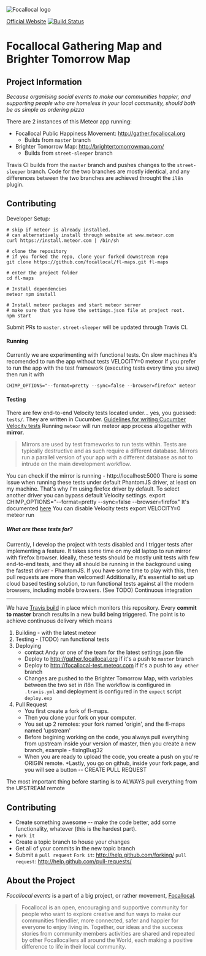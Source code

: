 ![Focallocal logo](http://news.focallocal.org/wp-content/uploads/2015/02/focallocal-very-low-res1-min.png)

[Official Website](http://focallocal.org)
[![Build Status](https://travis-ci.org/focallocal/fl-maps.svg?branch=master)](https://travis-ci.org/focallocal/fl-maps)
# Focallocal Gathering Map and Brighter Tomorrow Map 

## Project Information

*Because organising social events to make our communities happier, and supporting people who are homeless in your local community, should both be as simple as ordering pizza*

There are 2 instances of this Meteor app running:
- Focallocal Public Happiness Movement: http://gather.focallocal.org
    - Builds from `master` branch
- Brighter Tomorrow Map: http://brightertomorrowmap.com/
    - Builds from `street-sleeper` branch

Travis CI builds from the `master` branch and pushes changes to the `street-sleeper` branch.
Code for the two branches are mostly identical, and any differences between the two branches are achieved throught the `il8n` plugin.  

## Contributing

Developer Setup:

```
# skip if meteor is already installed.
# can alternatively install through website at www.meteor.com
curl https://install.meteor.com | /bin/sh

# clone the repository
# if you forked the repo, clone your forked downstream repo 
git clone https://github.com/focallocal/fl-maps.git fl-maps

# enter the project folder
cd fl-maps

# Install dependencies
meteor npm install

# Install meteor packages and start meteor server
# make sure that you have the settings.json file at project root.
npm start 
```

Submit PRs to `master`. `street-sleeper` will be updated through Travis CI. 


#### Running 
Currently we are experimenting with functional tests. On slow machines it's recomended to run the app without tests
    VELOCITY=0 meteor 
If you prefer to run the app with the test framework (executing tests every time you save) then run it with
   
    CHIMP_OPTIONS="--format=pretty --sync=false --browser=firefox" meteor
    

#### Testing
There are few end-to-end Velocity tests located under... yes, you guessed: `tests/`. They are written in Cucumber. 
[Guidelines for writing Cucumber Velocity tests](velocity.readme.io/v1.0/docs/getting-started-with-cucumber)
Running `meteor` will run meteor app process altogether with **mirror**. 
> Mirrors are used by test frameworks to run tests within. Tests are typically destructive and as such require a different database. Mirrors run a parallel version of your app with a different database as not to intrude on the main development workflow.
  
You can check if the mirror is running - http://localhost:5000
There is some issue when running these tests under default PhantomJS driver, at least on my machine. 
That's why I'm using firefox driver by default. To select another driver you can bypass default Velocity settings.
    export CHIMP_OPTIONS="--format=pretty --sync=false --browser=firefox"
It's documented [here](https://velocity.readme.io/docs/getting-started-with-cucumber#section-chimp-options)
You can disable Velocity tests
    export VELOCITY=0 
    meteor run
    

##### What are these tests for?
Currently, I develop the project with tests disabled and I trigger tests after implementing a feature. It takes some time on my old laptop to run mirror with firefox browser.
Ideally, these tests should be mostly unit tests with few end-to-end tests, and they all should be running in the background using the fastest driver - PhantomJS. If you have some time to play with this, then pull requests are more than welcomed!
Additionally, it's essential to set up cloud based testing solution, to run functional tests against all the modern browsers, including mobile browsers. (See TODO)
Continuous integration


----------------------------
We have [Travis build](https://travis-ci.org/focallocal/fl-maps) in place which monitors this repository. 
Every **commit to master** branch results in a new build being triggered. 
The point is to achieve continuous delivery which means 
1. Building - with the latest meteor 
2. Testing - (TODO) run functional tests 
3. Deploying 
    * contact Andy or one of the team for the latest settings.json file
    * Deploy to http://gather.focallocal.org if it's a push to `master` branch
    * Deploy to http://focallocal-test.meteor.com if it's a push to `any other` branch
    * Changes are pushed to the Brighter Tomorrow Map, with variables between the two set in i18n
The workflow is configured in `.travis.yml` and deployment is configured in the `expect` script `deploy.exp`
4. Pull Request
    * You first create a fork of fl-maps.
    * Then you clone your fork on your computer.
    * You set up 2 remotes: your fork named 'origin', and the fl-maps named 'upstream'
    * Before begining working on the code, you always pull everything from upstream inside your version of master, then you create a new branch, example - fixingBug32
    * When you are ready to upload the code, you create a push on you're ORIGIN remote.
    *Lastly, you go on github, inside your fork page, and you will see a button -- CREATE PULL REQUEST
    
The most important thing before starting is to ALWAYS pull everything from the UPSTREAM remote



Contributing
------------
* Create something awesome -- make the code better, add some functionality,
  whatever (this is the hardest part).
* `Fork it`
* Create a topic branch to house your changes
* Get all of your commits in the new topic branch
* Submit a `pull request`
`Fork it`: http://help.github.com/forking/
`pull request`: http://help.github.com/pull-requests/

About the Project
-----------------
*Focallocal events* is a part of a big project, or rather movement, [Focallocal](http://focallocal.org). 
> Focallocal is an open, encouraging and supportive community for people who want to explore creative and fun ways to make our communities friendlier, more connected, safer and happier for everyone to enjoy living in.
> Together, our ideas and the success stories from community members activities are shared and repeated by other Focallocallers all around the World, each making a positive difference to life in their local community.






